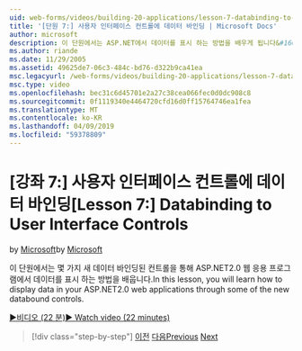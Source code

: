```yaml
---
uid: web-forms/videos/building-20-applications/lesson-7-databinding-to-user-interface-controls
title: '[단원 7:] 사용자 인터페이스 컨트롤에 데이터 바인딩 | Microsoft Docs'
author: microsoft
description: 이 단원에서는 ASP.NET에서 데이터를 표시 하는 방법을 배우게 됩니다&#160;2.0 웹 응용 프로그램의 일부 새 데이터 바인딩된 컨트롤을 통해.
ms.author: riande
ms.date: 11/29/2005
ms.assetid: 49625de7-06c3-484c-bd76-d322b9ca41ea
msc.legacyurl: /web-forms/videos/building-20-applications/lesson-7-databinding-to-user-interface-controls
msc.type: video
ms.openlocfilehash: bec31c6d45701e2a27c38cea066fec0d0dc908c8
ms.sourcegitcommit: 0f1119340e4464720cfd16d0ff15764746ea1fea
ms.translationtype: MT
ms.contentlocale: ko-KR
ms.lasthandoff: 04/09/2019
ms.locfileid: "59378809"
---
```

# <a name="lesson-7-databinding-to-user-interface-controls"></a><span data-ttu-id="9441a-103">[강좌 7:] 사용자 인터페이스 컨트롤에 데이터 바인딩</span><span class="sxs-lookup"><span data-stu-id="9441a-103">[Lesson 7:] Databinding to User Interface Controls</span></span>

<span data-ttu-id="9441a-104">by [Microsoft](https://github.com/microsoft)</span><span class="sxs-lookup"><span data-stu-id="9441a-104">by [Microsoft](https://github.com/microsoft)</span></span>

<span data-ttu-id="9441a-105">이 단원에서는 몇 가지 새 데이터 바인딩된 컨트롤을 통해 ASP.NET2.0 웹 응용 프로그램에서 데이터를 표시 하는 방법을 배웁니다.</span><span class="sxs-lookup"><span data-stu-id="9441a-105">In this lesson, you will learn how to display data in your ASP.NET2.0 web applications through some of the new databound controls.</span></span>

[<span data-ttu-id="9441a-106">&#9654;비디오 (22 분)</span><span class="sxs-lookup"><span data-stu-id="9441a-106">&#9654; Watch video (22 minutes)</span></span>](https://channel9.msdn.com/Blogs/ASP-NET-Site-Videos/lesson-7-databinding-to-user-interface-controls)

> [!div class="step-by-step"]
> <span data-ttu-id="9441a-107">[이전](lesson-6-working-with-stylesheets-and-master-pages.md)
> [다음](lesson-8-working-with-the-gridview-and-formview.md)</span><span class="sxs-lookup"><span data-stu-id="9441a-107">[Previous](lesson-6-working-with-stylesheets-and-master-pages.md)
[Next](lesson-8-working-with-the-gridview-and-formview.md)</span></span>
